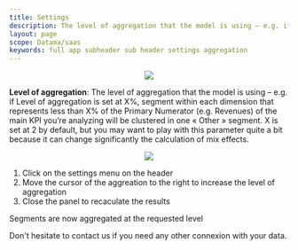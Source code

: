 ```yaml
---
title: Settings
description: The level of aggregation that the model is using – e.g. if Level of aggregation is set at X%,  segment within each dimension that represents less than X% of the Primary Numerator (e.g. Revenues) of the main KPI you’re analyzing will be clustered in one « Other » segment. X is set at 2 by default.
layout: page
scope: Datama/saas
keywords: full app subheader sub header settings aggregation
---
```


<center><img src="{{site.url}}/{{site.baseurl}}/core_app/new/interface/subheader/settings/images/settings_agg2percent.jpg"/></center>


**Level of aggregation**: The level of aggregation that the model is using – e.g. if Level of aggregation is set at X%,  segment within each dimension that represents less than X% of the Primary Numerator (e.g. Revenues) of the main KPI you’re analyzing will be clustered in one « Other » segment. X is set at 2 by default, but you may want to play with this parameter quite a bit because it can change significantly the calculation of mix effects.

<center><img src="{{site.url}}/{{site.baseurl}}/core_app/new/interface/subheader/settings/images/settings.jpg"/></center>

1. Click on the settings menu on the header
2. Move the cursor of the aggreation to the right to increase the level of aggregation
3. Close the panel to recaculate the results

Segments are now aggregated at the requested level


Don't hesitate to contact us if you need any other connexion with your data.
